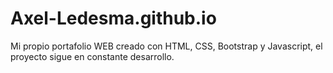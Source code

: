 # Axel-Ledesma.github.io

Mi propio portafolio WEB creado con HTML, CSS, Bootstrap y Javascript, el proyecto sigue en constante desarrollo.